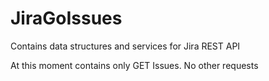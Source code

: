 # JiraGoIssues

Contains data structures and services for Jira REST API

At this moment contains only GET Issues. No other requests
